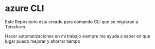 # azure CLI

Este Repositorio esta creado para comando CLI que se migraran a Terraform.

Hacer automatizaciones en mi trabajo siempre me ayuda a saber en que lugar puedo mejorar y ahorrar tiempo
